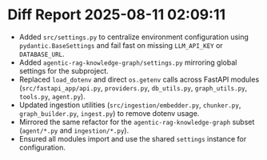 # Diff Report 2025-08-11 02:09:11

- Added `src/settings.py` to centralize environment configuration using `pydantic.BaseSettings` and fail fast on missing `LLM_API_KEY` or `DATABASE_URL`.
- Added `agentic-rag-knowledge-graph/settings.py` mirroring global settings for the subproject.
- Replaced `load_dotenv` and direct `os.getenv` calls across FastAPI modules (`src/fastapi_app/api.py`, `providers.py`, `db_utils.py`, `graph_utils.py`, `tools.py`, `agent.py`).
- Updated ingestion utilities (`src/ingestion/embedder.py`, `chunker.py`, `graph_builder.py`, `ingest.py`) to remove dotenv usage.
- Mirrored the same refactor for the `agentic-rag-knowledge-graph` subset (`agent/*.py` and `ingestion/*.py`).
- Ensured all modules import and use the shared `settings` instance for configuration.
